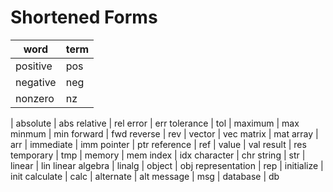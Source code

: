 # Shortened Forms 

word|term
-----|-------
positive | pos
negative | neg
nonzero | nz 
|
absolute | abs 
relative | rel 
error | err 
tolerance | tol 
| 
maximum | max 
minmum | min
forward | fwd 
reverse | rev 
|
vector | vec
matrix | mat 
array | arr 
| 
immediate | imm
pointer | ptr
reference | ref 
|
value | val 
result | res
temporary | tmp
|
memory | mem
index | idx
character | chr
string | str
|
linear | lin
linear algebra | linalg 
|
object | obj
representation | rep
|
initialize | init
calculate | calc 
|
alternate | alt
message | msg
|
database | db
